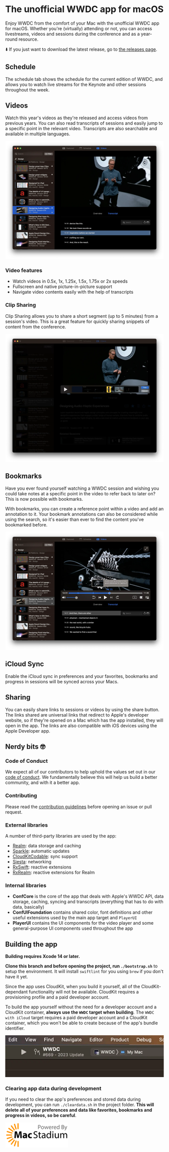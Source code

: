 # The unofficial WWDC app for macOS

Enjoy WWDC from the comfort of your Mac with the unofficial WWDC app for macOS. Whether you're (virtually) attending or not, you can access livestreams, videos and sessions during the conference and as a year-round resource.

⬇️ If you just want to download the latest release, go to [the releases page](https://github.com/insidegui/WWDC/releases/latest).

## Schedule

The schedule tab shows the schedule for the current edition of WWDC, and allows you to watch live streams for the Keynote and other sessions throughout the week.

## Videos

Watch this year's videos as they're released and access videos from previous years. You can also read transcripts of sessions and easily jump to a specific point in the relevant video. Transcripts are also searchable and available in multiple languages.

![videos](./img/v7/Transcript.webp)

### Video features

- Watch videos in 0.5x, 1x, 1.25x, 1.5x, 1.75x or 2x speeds
- Fullscreen and native picture-in-picture support
- Navigate video contents easily with the help of transcripts

### Clip Sharing

Clip Sharing allows you to share a short segment (up to 5 minutes) from a session's video. This is a great feature for quickly sharing snippets of content from the conference.

![clipsharing](./img/v7/ClipSharing.webp)

## Bookmarks

Have you ever found yourself watching a WWDC session and wishing you could take notes at a specific point in the video to refer back to later on? This is now possible with bookmarks.

With bookmarks, you can create a reference point within a video and add an annotation to it. Your bookmark annotations can also be considered while using the search, so it's easier than ever to find the content you've bookmarked before.

![bookmarks](./img/v7/Video-Bookmark.webp)

## iCloud Sync

Enable the iCloud sync in preferences and your favorites, bookmarks and progress in sessions will be synced across your Macs.

## Sharing

You can easily share links to sessions or videos by using the share button. The links shared are universal links that redirect to Apple's developer website, so if they're opened on a Mac which has the app installed, they will open in the app. The links are also compatible with iOS devices using the Apple Developer app.

## Nerdy bits 🤓

### Code of Conduct
We expect all of our contributors to help uphold the values set out in our [code of conduct](./CODE_OF_CONDUCT.md). We fundamentally believe this will help us build a better community, and with it a better app.

### Contributing

Please read the [contribution guidelines](CONTRIBUTING.md) before opening an issue or pull request.

### External libraries

A number of third-party libraries are used by the app:

- [Realm](https://realm.io): data storage and caching
- [Sparkle](https://sparkle-project.org/): automatic updates
- [CloudKitCodable](https://github.com/insidegui/CloudKitCodable): sync support
- [Siesta](http://bustoutsolutions.github.io/siesta/): networking
- [RxSwift](https://github.com/ReactiveX/RxSwift): reactive extensions
- [RxRealm](https://github.com/RxSwiftCommunity/RxRealm): reactive extensions for Realm

### Internal libraries

- **ConfCore** is the core of the app that deals with Apple's WWDC API, data storage, caching, syncing and transcripts (everything that has to do with data, basically)
- **ConfUIFoundation** contains shared color, font definitions and other useful extensions used by the main app target and `PlayerUI`
- **PlayerUI** contains the UI components for the video player and some general-purpose UI components used throughout the app

## Building the app

**Building requires Xcode 14 or later.**

**Clone this branch and before opening the project, run `./bootstrap.sh`** to setup the environment. It will install `swiftlint` for you using `brew` if you don't have it yet.

Since the app uses CloudKit, when you build it yourself, all of the CloudKit-dependant functionality will not be available. CloudKit requires a provisioning profile and a paid developer account.

To build the app yourself without the need for a developer account and a CloudKit container, **always use the `WWDC` target when building**. The `WWDC with iCloud` target requires a paid developer account and a CloudKit container, which you won't be able to create because of the app's bundle identifier.

![schedule](./img/v7/BuildTarget.webp)

### Clearing app data during development

If you need to clear the app's preferences and stored data during development, you can run `./cleardata.sh` in the project folder. **This will delete all of your preferences and data like favorites, bookmarks and progress in videos, so be careful**.

<a href="https://macstadium.com" title="The unofficial WWDC app is using MacStadium"><img src="./img/MacStadiumOSS.png" alt="Powered by MacStadium"></a>
